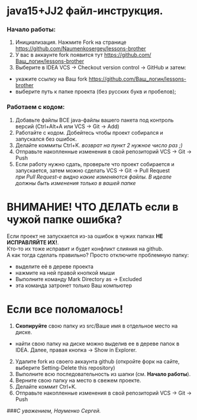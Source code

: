 # java15+JJ2 файл-инструкция.

### Начало работы:

1. Инициализация. Нажмите Fork на странице https://github.com/Naumenkosergey/lessons-brother
2. У вас в аккаунте fork появится тут  https://github.com/Ваш_логин/lessons-brother
3. Выберите в IDEA VCS -> Checkout version control -> GitHub и затем:
 * укажите ссылку на Ваш fork https://github.com/Ваш_логин/lessons-brother
 * выберите путь к папке проекта (без русских букв и пробелов);

[comment]: <> ( * после создания проекта один раз выполните команду Git -> Rebase my GitHub fork)

[comment]: <> (### Перед **каждым** сеансом работы:)

[comment]: <> (1. Получите последние изменения основного репозитория VCS -> Git -> Pull &#40;выберите upstream как источник&#41;)

[comment]: <> (2. Скопируйте папку jdXX__XX с заданиями и тестами &#40;by.it._tasks_.jdXX__XX&#41; в свою папку &#40;&#40;by.it.фамилия.jdXX__XX&#41;&#41;)

[comment]: <> (3. Отправьте эти изменения в свой репозиторий VCS -> Git -> Push)

### Работаем с кодом:

1. Добавьте файлы ВСЕ java-файлы вашего пакета под контроль версий (Ctrl+Alt+A или VCS -> Git -> Add)
2. Работайте с кодом. Добейтесь чтобы проект собирался и запускался без ошибок.
3. Делайте коммиты Ctrl+K. _возврат на пункт 2 нужное число раз ;)_
4. Отправьте накопленные изменения в свой репозиторий VCS -> Git -> Push
5. Если работу нужно сдать, проверьте что проект собирается и запускается, затем можно сделать VCS -> Git -> Pull Request
<br>_при Pull Request-е видно какие изменяются файлы. В идеале должны быть изменения только в вашей папке_

# ВНИМАНИЕ! ЧТО ДЕЛАТЬ если в чужой папке ошибка?

Если проект не запускается из-за ошибок в чужих папках **НЕ ИСПРАВЛЯЙТЕ ИХ!**.
<br>Кто-то их тоже исправит и будет конфликт слияния на github.
<br>А как тогда сделать правильно? Просто отключите проблемную папку:
* выделите её в дереве проекта
* нажмите на ней правой кнопкой мыши
* Выполните команду Mark Directory as -> Excluded
* эта команда затронет только Ваш компьютер

# Если все поломалось!

1. **Скопируйте** свою папку из src/Ваше имя в отдельное место на диске.
 * найти свою папку на диске можно выделив ее в дереве папок в IDEA. Далее, правая кнопка -> Show in Explorer.
2. Удалите fork из своего аккаунта github (откройте форк на сайте, выберите Setting-Delete this repository)
3. Выполните всю последовательность из шапки (см. <b>Начало работы</b>).
4. Верните свою папку на место в свежем проекте.
5. Делайте коммит Ctrl+K.
6. Отправьте накопленные изменения в свой репозиторий VCS -> Git -> Push

###_С уважением, Науменко Сергей._